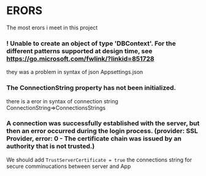 # ERORS
The most erors i meet in this project
### ! Unable to create an object of type 'DBContext'. For the different patterns supported at design time, see https://go.microsoft.com/fwlink/?linkid=851728
they was a problem in syntax of json Appsettings.json 

### The ConnectionString property has not been initialized.
there is a eror in syntax of connection string ConnectionString=>ConnectionsStrings 

### A connection was successfully established with the server, but then an error occurred during the login process. (provider: SSL Provider, error: 0 - The certificate chain was issued by an authority that is not trusted.)
We should add ` TrustServerCertificate = true ` the connections string for secure comminucations between server and App